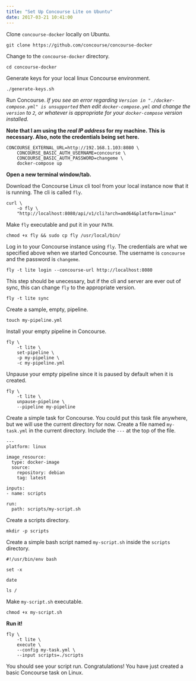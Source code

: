 ```yaml
---
title: "Set Up Concourse Lite on Ubuntu"
date: 2017-03-21 10:41:00
---
```


Clone `concourse-docker` locally on Ubuntu.

```
git clone https://github.com/concourse/concourse-docker
```

Change to the `concourse-docker` directory.

```
cd concourse-docker
```

Generate keys for your local linux Concourse environment.

```
./generate-keys.sh
```

Run Concourse. _If you see an error regarding `Version in "./docker-compose.yml" is unsupported` then edit `docker-compose.yml` and change the `version` to `2`, or whatever is appropriate for your `docker-compose` version installed._

**Note that I am using the _real IP address_ for my machine. This is necessary. Also, note the credentials being set here.**

```
CONCOURSE_EXTERNAL_URL=http://192.168.1.103:8080 \
	CONCOURSE_BASIC_AUTH_USERNAME=concourse \
	CONCOURSE_BASIC_AUTH_PASSWORD=changeme \
	docker-compose up
```

**Open a new terminal window/tab.**

Download the Concourse Linux cli tool from your local instance now that it is running. The cli is called `fly`.

```
curl \
	-o fly \
	"http://localhost:8080/api/v1/cli?arch=amd64&platform=linux"
```

Make `fly` executable and put it in your `PATH`.

```
chmod +x fly && sudo cp fly /usr/local/bin/
```

Log in to your Concourse instance using `fly`. The credentials are what we specified above when we started Concourse. The username is `concourse` and the password is `changeme`.

```
fly -t lite login --concourse-url http://localhost:8080
```

This step should be unecessary, but if the cli and server are ever out of sync, this can change `fly` to the appropriate version.

```
fly -t lite sync
```

Create a sample, empty, pipeline.

```
touch my-pipeline.yml
```

Install your empty pipeline in Concourse.

```
fly \
	-t lite \
	set-pipeline \
	-p my-pipeline \
	-c my-pipeline.yml
```

Unpause your empty pipeline since it is paused by default when it is created.

```
fly \
	-t lite \
	unpause-pipeline \
	--pipeline my-pipeline
```

Create a simple task for Concourse. You could put this task file anywhere, but we will use the current directory for now. Create a file named `my-task.yml` in the current directory. Include the `---` at the top of the file.

```
---
platform: linux

image_resource:
  type: docker-image
  source:
    repository: debian
    tag: latest

inputs:
- name: scripts

run:
  path: scripts/my-script.sh
```

Create a scripts directory.

```
mkdir -p scripts
```

Create a simple bash script named `my-script.sh` inside the `scripts` directory.

```
#!/usr/bin/env bash

set -x

date

ls /
```

Make `my-script.sh` executable.

```
chmod +x my-script.sh
```

**Run it!**

```
fly \
	-t lite \
	execute \
	--config my-task.yml \
	--input scripts=./scripts
```

You should see your script run. Congratulations! You have just created a basic Concourse task on Linux.
